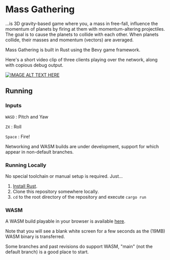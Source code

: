 # Mass Gathering

...is 3D gravity-based game where you, a mass in free-fall, influence the momentum of planets by firing at them with momentum-altering projectiles. The goal is to cause the planets to collide with each other. When planets collide, their masses and momentum (vectors) are averaged.

Mass Gathering is built in Rust using the Bevy game framework.

Here's a short video clip of three clients playing over the network, along with copious debug output.

[![IMAGE ALT TEXT HERE](https://img.youtube.com/vi/f4SgXuvTqWI/0.jpg)](https://www.youtube.com/watch?v=f4SgXuvTqWI)

## Running

### Inputs

`WASD`
: Pitch and Yaw

`ZX`
: Roll

`Space`
: Fire!

Networking and WASM builds are under development, support for which appear in non-default branches.

### Running Locally

No special toolchain or manual setup is required. Just...

1. [Install Rust](https://www.rust-lang.org/tools/install).
1. Clone this repository somewhere locally.
1. `cd` to the root directory of the repository and execute `cargo run`

### WASM

A WASM build playable in your browser is available [here](https://unintuitive.org/mass_gathering).

Note that you will see a blank white screen for a few seconds as the (19MB) WASM binary is transferred.

Some branches and past revisions do support WASM, "main" (not the default branch) is a good place to start.
